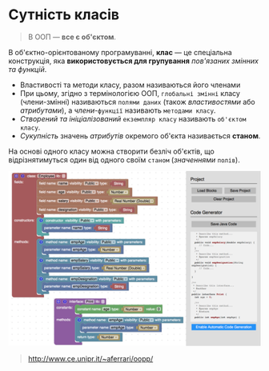 # Сутність класів

> В ООП — **все є об'єктом**.

В об'єктно-орієнтованому програмуванні, **клас** — це спеціальна конструкція, яка **використовується для групування** _пов'язаних змінних та функцій_.
 
- Властивості та методи класу, разом називаються його членами
- При цьому, згідно з термінологією ООП, `глобальні змінні` класу (члени-змінні) називаються `полями даних` (також _властивостями_ або _атрибутами_), а _члени_-`функції` називають `методами класу`. 
- _Створений та ініціалізований_ `екземпляр класу` називають `об'єктом класу`.
- _Сукупність_ значень _атрибутів_ окремого об'єкта називається **станом**.

На основі одного класу можна створити безліч об'єктів, що відрізнятимуться один від одного своїм `станом` (_значеннями_ `полів`).

![Object Oriented Puzzle Programming](../img/blockly_Classes.png)
> http://www.ce.unipr.it/~aferrari/oopp/